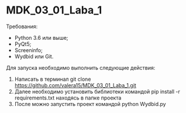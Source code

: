 # MDK_03_01_Laba_1

Требования:
- Python 3.6 или выше;
- PyQt5;
- Screeninfo;
- Wydbid или Git.

Для запуска необходимо выполнить следующие действия:
1. Написать в терминал git clone https://github.com/valera15/MDK_03_01_Laba_1.git
2. Далее необходимо установить библиотеки командой pip install -r requirements.txt находясь в папке проекта
3. После можно запустить проект командой python Wydbid.py

